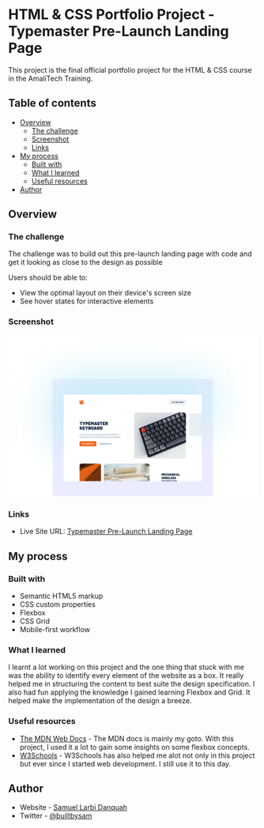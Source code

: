 # HTML & CSS Portfolio Project - Typemaster Pre-Launch Landing Page

This project is the final official portfolio project for the HTML & CSS course in the AmaliTech Training.

## Table of contents

- [Overview](#overview)
  - [The challenge](#the-challenge)
  - [Screenshot](#screenshot)
  - [Links](#links)
- [My process](#my-process)
  - [Built with](#built-with)
  - [What I learned](#what-i-learned)
  - [Useful resources](#useful-resources)
- [Author](#author)

## Overview

### The challenge

The challenge was to build out this pre-launch landing page with code and get it looking as close to the design as possible

Users should be able to:

- View the optimal layout on their device's screen size
- See hover states for interactive elements

### Screenshot

![](./resources/assets/screenshot.png)

### Links

- Live Site URL: [Typemaster Pre-Launch Landing Page](https://larbidanquah.github.io/typemaster-pre-launch/)

## My process

### Built with

- Semantic HTML5 markup
- CSS custom properties
- Flexbox
- CSS Grid
- Mobile-first workflow

### What I learned

I learnt a lot working on this project and the one thing that stuck with me was the ability to identify every element of the website as a box. It really helped me in structuring the content to best suite the design specification. I also had fun applying the knowledge I gained learning Flexbox and Grid. It helped make the implementation of the design a breeze.


### Useful resources

- [The MDN Web Docs](https://developer.mozilla.org/en-US/docs/Learn/CSS/CSS_layout/Flexbox) - The MDN docs is mainly my goto. With this project, I used it a lot to gain some insights on some flexbox concepts.
- [W3Schools](https://www.w3schools.com) - W3Schools has also helped me alot not only in this project but ever since I started web development. I still use it to this day.

## Author

- Website - [Samuel Larbi Danquah](https://github.com/larbiDanquah)
- Twitter - [@builtbysam](https://www.twitter.com/builtbysam)
